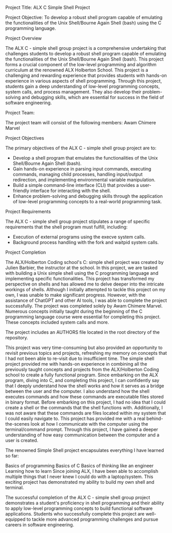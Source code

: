 Project Title: ALX C Simple Shell Project



Project Objective: To develop a robust shell program capable of emulating the functionalities of the Unix Shell/Bourne Again Shell (bash) using the C programming language.



Project Overview

The ALX C - simple shell group project is a comprehensive undertaking that challenges students to develop a robust shell program capable of emulating the functionalities of the Unix Shell/Bourne Again Shell (bash). This project forms a crucial component of the low-level programming and algorithm curriculum at the renowned ALX Holberton School. This project is a challenging and rewarding experience that provides students with hands-on experience in various aspects of shell programming. Through this project, students gain a deep understanding of low-level programming concepts, system calls, and process management. They also develop their problem-solving and debugging skills, which are essential for success in the field of software engineering.



Project Team:

The project team will consist of the following members:
Awam Chimere Marvel



Project Objectives

The primary objectives of the ALX C - simple shell group project are to:

- Develop a shell program that emulates the functionalities of the Unix Shell/Bourne Again Shell (bash).
- Gain hands-on experience in parsing input commands, executing commands, managing child processes, handling input/output redirection, and implementing environmental variable manipulation.
- Build a simple command-line interface (CLI) that provides a user-friendly interface for interacting with the shell.
- Enhance problem-solving and debugging skills through the application of low-level programming concepts to a real-world programming task.



Project Requirements

The ALX C - simple shell group project stipulates a range of specific requirements that the shell program must fulfill, including:

- Execution of external programs using the execve system calls.
- Background process handling with the fork and waitpid system calls.



Project Completion

The ALX/Holberton Coding school's C: simple shell project was created by Julien Barbier, the instructor at the school. In this project, we are tasked with building a Unix simple shell using the C programming language and implementing specific functionalities.
This project has transformed my perspective on shells and has allowed me to delve deeper into the intricate workings of shells. Although I initially attempted to tackle this project on my own, I was unable to make significant progress. However, with the assistance of ChatGPT and other AI tools, I was able to complete the project successfully. The project was completed solely by Awam Chimere Marvel. Numerous concepts initially taught during the beginning of the C programming language course were essential for completing this project. These concepts included system calls and more.

The project includes an AUTHORS file located in the root directory of the repository.

This project was very time-consuming but also provided an opportunity to revisit previous topics and projects, refreshing my memory on concepts that I had not been able to re-visit due to insufficient time.
The simple shell project provided me with hands-on experience in combining all the previously taught concepts and projects from the ALX/Holberton Coding school to create a fully functional program. Since embarking on the ALX program, diving into C, and completing this project, I can confidently say that I deeply understand how the shell works and how it serves as a bridge between the user and the computer. I also understand how the shell executes commands and how these commands are executable files stored in binary format. Before embarking on this project, I had no idea that I could create a shell or the commands that the shell functions with. Additionally, I was not aware that these commands are files located within my system that I could easily navigate to.
This project has provided me with a real behind-the-scenes look at how I communicate with the computer using the terminal/command prompt. Through this project, I have gained a deeper understanding of how easy communication between the computer and a user is created.

The renowned Simple Shell project encapsulates everything I have learned so far:

Basics of programming
Basics of C
Basics of thinking like an engineer
Learning how to learn
Since joining ALX, I have been able to accomplish multiple things that I never knew I could do with a laptop/system. This exciting project has demonstrated my ability to build my own shell and terminal.

The successful completion of the ALX C - simple shell group project demonstrates a student's proficiency in shell programming and their ability to apply low-level programming concepts to build functional software applications. Students who successfully complete this project are well-equipped to tackle more advanced programming challenges and pursue careers in software engineering.
